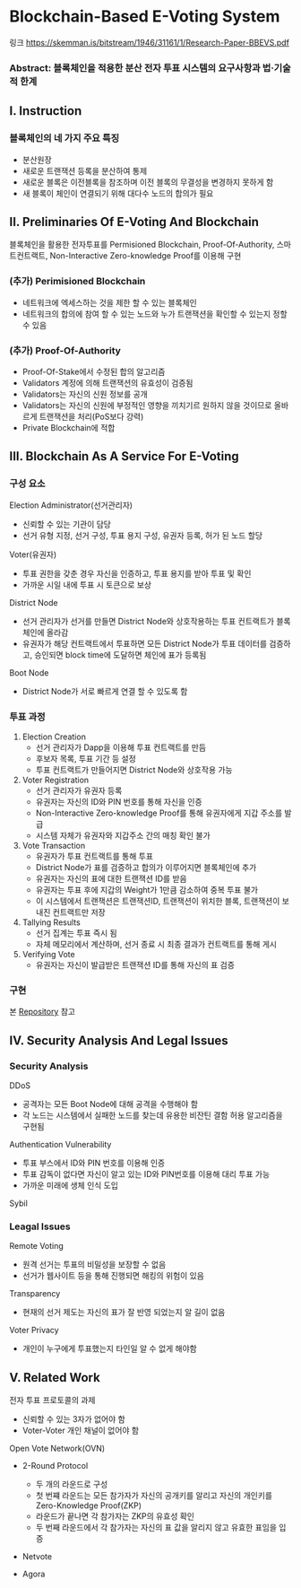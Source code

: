 # Blockchain-Based E-Voting System

링크 <https://skemman.is/bitstream/1946/31161/1/Research-Paper-BBEVS.pdf>

### Abstract: 블록체인을 적용한 분산 전자 투표 시스템의 요구사항과 법·기술적 한계

## I. Instruction

### 블록체인의 네 가지 주요 특징
* 분산원장
* 새로운 트랜잭션 등록을 분산하여 통제
* 새로운 블록은 이전블록을 참조하며 이전 블록의 무결성을 변경하지 못하게 함
* 새 블록이 체인이 연결되기 위해 대다수 노드의 합의가 필요

## II. Preliminaries Of E-Voting And Blockchain
블록체인을 활용한 전자투표를 Permisioned Blockchain, Proof-Of-Authority, 스마트컨트랙트, Non-Interactive Zero-knowledge Proof를 이용해 구현

### (추가) Perimisioned Blockchain
* 네트워크에 엑세스하는 것을 제한 할 수 있는 블록체인
* 네트워크의 합의에 참여 할 수 있는 노드와 누가 트랜잭션을 확인할 수 있는지 정할 수 있음

### (추가) Proof-Of-Authority
* Proof-Of-Stake에서 수정된 합의 알고리즘
* Validators 계정에 의해 트랜잭션의 유효성이 검증됨
* Validators는 자신의 신원 정보를 공개
* Validators는 자신의 신원에 부정적인 영향을 끼치기르 원하지 않을 것이므로 올바르게 트랜잭션을 처리(PoS보다 강력)
* Private Blockchain에 적합

## III. Blockchain As A Service For E-Voting

### 구성 요소
Election Administrator(선거관리자)
* 신뢰할 수 있는 기관이 담당
* 선거 유형 지정, 선거 구성, 투표 용지 구성, 유권자 등록, 허가 된 노드 할당

Voter(유권자)
* 투표 권한을 갖춘 경우 자신을 인증하고, 투표 용지를 받아 투표 및 확인
* 가까운 시일 내에 투표 시 토큰으로 보상

District Node
* 선거 관리자가 선거를 만들면 District Node와 상호작용하는 투표 컨트랙트가 블록체인에 올라감
* 유권자가 해당 컨트랙트에서 투표하면 모든 District Node가 투표 데이터를 검증하고, 승인되면 block time에 도달하면 체인에 표가 등록됨

Boot Node
* District Node가 서로 빠르게 연결 할 수 있도록 함

### 투표 과정
1. Election Creation
    * 선거 관리자가 Dapp을 이용해 투표 컨트랙트를 만듬
    * 후보자 목록, 투표 기간 등 설정
    * 투표 컨트랙트가 만들어지면 District Node와 상호작용 가능
1. Voter Registration
    * 선거 관리자가 유권자 등록
    * 유권자는 자신의 ID와 PIN 번호를 통해 자신을 인증
    * Non-Interactive Zero-knowledge Proof를 통해 유권자에게 지갑 주소를 발급
    * 시스템 자체가 유권자와 지갑주소 간의 매칭 확인 불가
1. Vote Transaction
    * 유권자가 투표 컨트랙트를 통해 투표
    * District Node가 표를 검증하고 합의가 이루어지면 블록체인에 추가
    * 유권자는 자신의 표에 대한 트랜잭션 ID를 받음
    * 유권자는 투표 후에 지갑의 Weight가 1만큼 감소하여 중복 투표 불가
    * 이 시스템에서 트랜잭션은 트랜잭션ID, 트랜잭션이 위치한 블록, 트랜잭션이 보내진 컨트랙트만 저장
1. Tallying Results
    * 선거 집계는 투표 즉시 됨
    * 자체 메모리에서 계산하며, 선거 종료 시 최종 결과가 컨트랙트를 통해 게시
1. Verifying Vote
    * 유권자는 자신이 발급받은 트랜잭션 ID를 통해 자신의 표 검증

### 구현
본 [Repository](http://) 참고


## IV. Security Analysis And Legal Issues

### Security Analysis

DDoS
* 공격자는 모든 Boot Node에 대해 공격을 수행해야 함
* 각 노드는 시스템에서 실패한 노드를 찾는데 유용한 비잔틴 결함 허용 알고리즘을 구현됨

Authentication Vulnerability
* 투표 부스에서 ID와 PIN 번호를 이용해 인증
* 투표 감독이 없다면 자신이 알고 있는 ID와 PIN번호를 이용해 대리 투표 가능
* 가까운 미래에 생체 인식 도입

Sybil

### Leagal Issues

Remote Voting
* 원격 선거는 투표의 비밀성을 보장할 수 없음
* 선거가 웹사이트 등을 통해 진행되면 해킹의 위험이 있음

Transparency
* 현재의 선거 제도는 자신의 표가 잘 반영 되었는지 알 길이 없음

Voter Privacy
* 개인이 누구에게 투표했는지 타인일 알 수 없게 해야함

## V. Related Work
전자 투표 프로토콜의 과제
* 신뢰할 수 있는 3자가 없어야 함
* Voter-Voter 개인 채널이 없어야 함

Open Vote Network(OVN)
* 2-Round Protocol
    * 두 개의 라운드로 구성
    * 첫 번쨰 라운드는 모든 참가자가 자신의 공개키를 알리고 자신의 개인키를 Zero-Knowledge Proof(ZKP)
    * 라운드가 끝나면 각 참가자는 ZKP의 유효성 확인
    * 두 번째 라운드에서 각 참가자는 자신의 표 값을 알리지 않고 유효한 표임을 입증

* Netvote

* Agora

